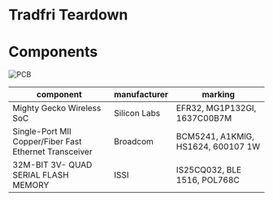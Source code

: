 # Tradfri Teardown

# Components
![PCB](https://github.com/mikeshackspace/IkeaTradfriTeardown/blob/master/Pictures/marked.jpg?raw=true)

component |manufacturer | marking
------------ | ------------- | -------------
Mighty Gecko Wireless SoC | Silicon Labs |  EFR32, MG1P132GI, 1637C00B7M
Single-Port MII Copper/Fiber Fast Ethernet Transceiver | Broadcom | BCM5241, A1KMlG, HS1624, 600107 1W
32M-BIT 3V- QUAD SERIAL FLASH MEMORY | ISSI | IS25CQ032, BLE 1516, POL768C
